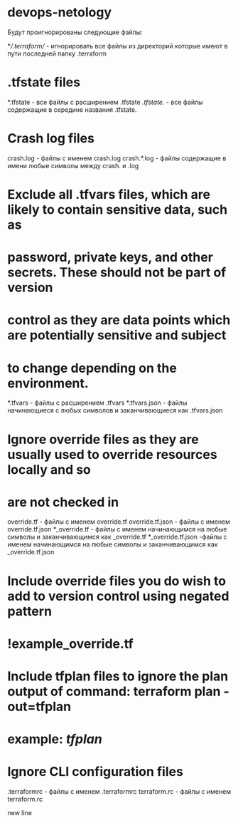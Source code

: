 # devops-netology
Будут проигнорированы следующие файлы:

**/.terraform/* - игнорировать все файлы из директорий которые имеют в пути последней папку .terraform

# .tfstate files
*.tfstate - все файлы с расширением .tfstate
*.tfstate.* - все файлы содержащие в середине названия .tfstate.

# Crash log files
crash.log - файлы с именем crash.log
crash.*.log - файлы содержащие в имени любые символы между crash. и .log

# Exclude all .tfvars files, which are likely to contain sensitive data, such as
# password, private keys, and other secrets. These should not be part of version 
# control as they are data points which are potentially sensitive and subject 
# to change depending on the environment.
*.tfvars - файлы с расширением .tfvars
*.tfvars.json - файлы начинающиеся с любых символов и заканчивающиеся как .tfvars.json

# Ignore override files as they are usually used to override resources locally and so
# are not checked in
override.tf - файлы с именем override.tf
override.tf.json - файлы с именем override.tf.json
*_override.tf - файлы с именем начинающимся на любые символы и заканчивающимся как _override.tf
*_override.tf.json -файлы с именем начинающимся на любые символы и заканчивающимся как _override.tf.json

# Include override files you do wish to add to version control using negated pattern
# !example_override.tf

# Include tfplan files to ignore the plan output of command: terraform plan -out=tfplan
# example: *tfplan*

# Ignore CLI configuration files
.terraformrc - файлы с именем .terraformrc
terraform.rc - файлы с именем terraform.rc

new line